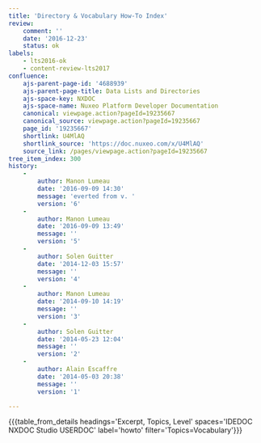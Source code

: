 ```yaml
---
title: 'Directory & Vocabulary How-To Index'
review:
    comment: ''
    date: '2016-12-23'
    status: ok
labels:
    - lts2016-ok
    - content-review-lts2017
confluence:
    ajs-parent-page-id: '4688939'
    ajs-parent-page-title: Data Lists and Directories
    ajs-space-key: NXDOC
    ajs-space-name: Nuxeo Platform Developer Documentation
    canonical: viewpage.action?pageId=19235667
    canonical_source: viewpage.action?pageId=19235667
    page_id: '19235667'
    shortlink: U4MlAQ
    shortlink_source: 'https://doc.nuxeo.com/x/U4MlAQ'
    source_link: /pages/viewpage.action?pageId=19235667
tree_item_index: 300
history:
    - 
        author: Manon Lumeau
        date: '2016-09-09 14:30'
        message: 'everted from v. '
        version: '6'
    - 
        author: Manon Lumeau
        date: '2016-09-09 13:49'
        message: ''
        version: '5'
    - 
        author: Solen Guitter
        date: '2014-12-03 15:57'
        message: ''
        version: '4'
    - 
        author: Manon Lumeau
        date: '2014-09-10 14:19'
        message: ''
        version: '3'
    - 
        author: Solen Guitter
        date: '2014-05-23 12:04'
        message: ''
        version: '2'
    - 
        author: Alain Escaffre
        date: '2014-05-03 20:38'
        message: ''
        version: '1'

---
```

{{{table_from_details headings='Excerpt, Topics, Level' spaces='IDEDOC NXDOC Studio USERDOC' label='howto' filter='Topics=Vocabulary'}}}
